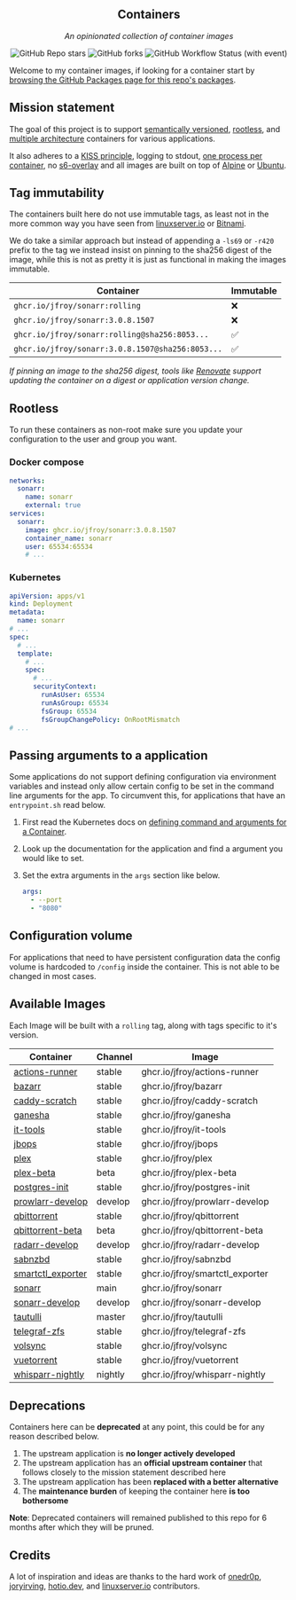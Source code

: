 <!---
NOTE: AUTO-GENERATED FILE
to edit this file, instead edit its template at: ./scripts/templates/README.md.j2
-->
<div align="center">


## Containers

_An opinionated collection of container images_

</div>

<div align="center">

![GitHub Repo stars](https://img.shields.io/github/stars/jfroy/containers?style=for-the-badge)
![GitHub forks](https://img.shields.io/github/forks/jfroy/containers?style=for-the-badge)
![GitHub Workflow Status (with event)](https://img.shields.io/github/actions/workflow/status/jfroy/containers/release-scheduled.yaml?style=for-the-badge&label=Scheduled%20Release)

</div>

Welcome to my container images, if looking for a container start by [browsing the GitHub Packages
page for this repo's packages](https://github.com/jfroy?tab=packages&repo_name=containers).

## Mission statement

The goal of this project is to support [semantically versioned](https://semver.org/),
[rootless](https://rootlesscontaine.rs/), and
[multiple architecture](https://www.docker.com/blog/multi-arch-build-and-images-the-simple-way/)
containers for various applications.

It also adheres to a [KISS principle](https://en.wikipedia.org/wiki/KISS_principle), logging to
stdout, [one process per container](https://testdriven.io/tips/59de3279-4a2d-4556-9cd0-b444249ed31e/),
no [s6-overlay](https://github.com/just-containers/s6-overlay) and all images are built on top of
[Alpine](https://hub.docker.com/_/alpine) or [Ubuntu](https://hub.docker.com/_/ubuntu).

## Tag immutability

The containers built here do not use immutable tags, as least not in the more common way you have
seen from [linuxserver.io](https://fleet.linuxserver.io/) or
[Bitnami](https://bitnami.com/stacks/containers).

We do take a similar approach but instead of appending a `-ls69` or `-r420` prefix to the tag we
instead insist on pinning to the sha256 digest of the image, while this is not as pretty it is just
as functional in making the images immutable.

| Container                                          | Immutable |
|----------------------------------------------------|-----------|
| `ghcr.io/jfroy/sonarr:rolling`                     | ❌        |
| `ghcr.io/jfroy/sonarr:3.0.8.1507`                  | ❌        |
| `ghcr.io/jfroy/sonarr:rolling@sha256:8053...`      | ✅        |
| `ghcr.io/jfroy/sonarr:3.0.8.1507@sha256:8053...`   | ✅        |

_If pinning an image to the sha256 digest, tools like
[Renovate](https://github.com/renovatebot/renovate) support updating the container on a digest or
application version change._

## Rootless

To run these containers as non-root make sure you update your configuration to the user and group
you want.

### Docker compose

```yaml
networks:
  sonarr:
    name: sonarr
    external: true
services:
  sonarr:
    image: ghcr.io/jfroy/sonarr:3.0.8.1507
    container_name: sonarr
    user: 65534:65534
    # ...
```

### Kubernetes

```yaml
apiVersion: apps/v1
kind: Deployment
metadata:
  name: sonarr
# ...
spec:
  # ...
  template:
    # ...
    spec:
      # ...
      securityContext:
        runAsUser: 65534
        runAsGroup: 65534
        fsGroup: 65534
        fsGroupChangePolicy: OnRootMismatch
# ...
```

## Passing arguments to a application

Some applications do not support defining configuration via environment variables and instead only
allow certain config to be set in the command line arguments for the app. To circumvent this, for
applications that have an `entrypoint.sh` read below.

1. First read the Kubernetes docs on [defining command and arguments for a Container](https://kubernetes.io/docs/tasks/inject-data-application/define-command-argument-container/).
2. Look up the documentation for the application and find a argument you would like to set.
3. Set the extra arguments in the `args` section like below.

    ```yaml
    args:
      - --port
      - "8080"
    ```

## Configuration volume

For applications that need to have persistent configuration data the config volume is hardcoded to
`/config` inside the container. This is not able to be changed in most cases.

## Available Images

Each Image will be built with a `rolling` tag, along with tags specific to it's version.

Container | Channel | Image
--- | --- | ---
[actions-runner](https://github.com/jfroy/pkgs/container/actions-runner) | stable | ghcr.io/jfroy/actions-runner
[bazarr](https://github.com/jfroy/pkgs/container/bazarr) | stable | ghcr.io/jfroy/bazarr
[caddy-scratch](https://github.com/jfroy/pkgs/container/caddy-scratch) | stable | ghcr.io/jfroy/caddy-scratch
[ganesha](https://github.com/jfroy/pkgs/container/ganesha) | stable | ghcr.io/jfroy/ganesha
[it-tools](https://github.com/jfroy/pkgs/container/it-tools) | stable | ghcr.io/jfroy/it-tools
[jbops](https://github.com/jfroy/pkgs/container/jbops) | stable | ghcr.io/jfroy/jbops
[plex](https://github.com/jfroy/pkgs/container/plex) | stable | ghcr.io/jfroy/plex
[plex-beta](https://github.com/jfroy/pkgs/container/plex-beta) | beta | ghcr.io/jfroy/plex-beta
[postgres-init](https://github.com/jfroy/pkgs/container/postgres-init) | stable | ghcr.io/jfroy/postgres-init
[prowlarr-develop](https://github.com/jfroy/pkgs/container/prowlarr-develop) | develop | ghcr.io/jfroy/prowlarr-develop
[qbittorrent](https://github.com/jfroy/pkgs/container/qbittorrent) | stable | ghcr.io/jfroy/qbittorrent
[qbittorrent-beta](https://github.com/jfroy/pkgs/container/qbittorrent-beta) | beta | ghcr.io/jfroy/qbittorrent-beta
[radarr-develop](https://github.com/jfroy/pkgs/container/radarr-develop) | develop | ghcr.io/jfroy/radarr-develop
[sabnzbd](https://github.com/jfroy/pkgs/container/sabnzbd) | stable | ghcr.io/jfroy/sabnzbd
[smartctl_exporter](https://github.com/jfroy/pkgs/container/smartctl_exporter) | stable | ghcr.io/jfroy/smartctl_exporter
[sonarr](https://github.com/jfroy/pkgs/container/sonarr) | main | ghcr.io/jfroy/sonarr
[sonarr-develop](https://github.com/jfroy/pkgs/container/sonarr-develop) | develop | ghcr.io/jfroy/sonarr-develop
[tautulli](https://github.com/jfroy/pkgs/container/tautulli) | master | ghcr.io/jfroy/tautulli
[telegraf-zfs](https://github.com/jfroy/pkgs/container/telegraf-zfs) | stable | ghcr.io/jfroy/telegraf-zfs
[volsync](https://github.com/jfroy/pkgs/container/volsync) | stable | ghcr.io/jfroy/volsync
[vuetorrent](https://github.com/jfroy/pkgs/container/vuetorrent) | stable | ghcr.io/jfroy/vuetorrent
[whisparr-nightly](https://github.com/jfroy/pkgs/container/whisparr-nightly) | nightly | ghcr.io/jfroy/whisparr-nightly


## Deprecations

Containers here can be **deprecated** at any point, this could be for any reason described below.

1. The upstream application is **no longer actively developed**
2. The upstream application has an **official upstream container** that follows closely to the
   mission statement described here
3. The upstream application has been **replaced with a better alternative**
4. The **maintenance burden** of keeping the container here **is too bothersome**

**Note**: Deprecated containers will remained published to this repo for 6 months after which they
will be pruned.

## Credits

A lot of inspiration and ideas are thanks to the hard work of [onedr0p](https://github.com/onedr0p/),
[joryirving](https://github.com/joryirving/), [hotio.dev](https://hotio.dev/), and
[linuxserver.io](https://www.linuxserver.io/) contributors.